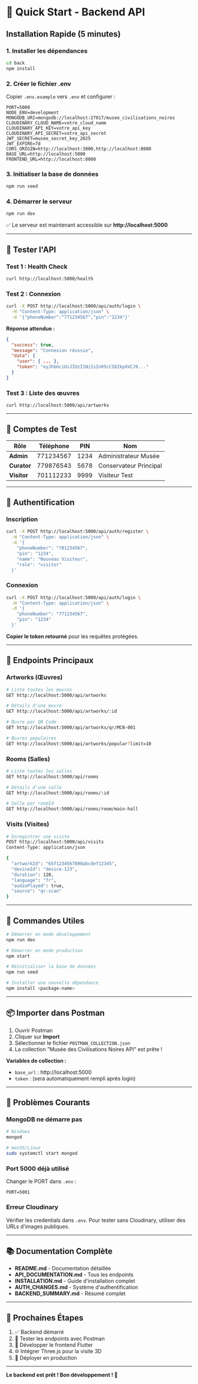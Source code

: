 # 🚀 Quick Start - Backend API

## Installation Rapide (5 minutes)

### 1. Installer les dépendances
```bash
cd back
npm install
```

### 2. Créer le fichier .env
Copier `.env.example` vers `.env` et configurer :

```env
PORT=5000
NODE_ENV=development
MONGODB_URI=mongodb://localhost:27017/musee_civilisations_noires
CLOUDINARY_CLOUD_NAME=votre_cloud_name
CLOUDINARY_API_KEY=votre_api_key
CLOUDINARY_API_SECRET=votre_api_secret
JWT_SECRET=musee_secret_key_2025
JWT_EXPIRE=7d
CORS_ORIGIN=http://localhost:3000,http://localhost:8080
BASE_URL=http://localhost:5000
FRONTEND_URL=http://localhost:8080
```

### 3. Initialiser la base de données
```bash
npm run seed
```

### 4. Démarrer le serveur
```bash
npm run dev
```

✅ Le serveur est maintenant accessible sur **http://localhost:5000**

---

## 🧪 Tester l'API

### Test 1 : Health Check
```bash
curl http://localhost:5000/health
```

### Test 2 : Connexion
```bash
curl -X POST http://localhost:5000/api/auth/login \
  -H "Content-Type: application/json" \
  -d '{"phoneNumber":"771234567","pin":"1234"}'
```

**Réponse attendue :**
```json
{
  "success": true,
  "message": "Connexion réussie",
  "data": {
    "user": { ... },
    "token": "eyJhbGciOiJIUzI1NiIsInR5cCI6IkpXVCJ9..."
  }
}
```

### Test 3 : Liste des œuvres
```bash
curl http://localhost:5000/api/artworks
```

---

## 📱 Comptes de Test

| Rôle | Téléphone | PIN | Nom |
|------|-----------|-----|-----|
| **Admin** | 771234567 | 1234 | Administrateur Musée |
| **Curator** | 779876543 | 5678 | Conservateur Principal |
| **Visitor** | 701112233 | 9999 | Visiteur Test |

---

## 🔑 Authentification

### Inscription
```bash
curl -X POST http://localhost:5000/api/auth/register \
  -H "Content-Type: application/json" \
  -d '{
    "phoneNumber": "701234567",
    "pin": "1234",
    "name": "Nouveau Visiteur",
    "role": "visitor"
  }'
```

### Connexion
```bash
curl -X POST http://localhost:5000/api/auth/login \
  -H "Content-Type: application/json" \
  -d '{
    "phoneNumber": "771234567",
    "pin": "1234"
  }'
```

**Copier le token retourné** pour les requêtes protégées.

---

## 📡 Endpoints Principaux

### Artworks (Œuvres)
```bash
# Liste toutes les œuvres
GET http://localhost:5000/api/artworks

# Détails d'une œuvre
GET http://localhost:5000/api/artworks/:id

# Œuvre par QR Code
GET http://localhost:5000/api/artworks/qr/MCN-001

# Œuvres populaires
GET http://localhost:5000/api/artworks/popular?limit=10
```

### Rooms (Salles)
```bash
# Liste toutes les salles
GET http://localhost:5000/api/rooms

# Détails d'une salle
GET http://localhost:5000/api/rooms/:id

# Salle par roomId
GET http://localhost:5000/api/rooms/room/main-hall
```

### Visits (Visites)
```bash
# Enregistrer une visite
POST http://localhost:5000/api/visits
Content-Type: application/json

{
  "artworkId": "65f1234567890abcdef12345",
  "deviceId": "device-123",
  "duration": 120,
  "language": "fr",
  "audioPlayed": true,
  "source": "qr-scan"
}
```

---

## 🔧 Commandes Utiles

```bash
# Démarrer en mode développement
npm run dev

# Démarrer en mode production
npm start

# Réinitialiser la base de données
npm run seed

# Installer une nouvelle dépendance
npm install <package-name>
```

---

## 📦 Importer dans Postman

1. Ouvrir Postman
2. Cliquer sur **Import**
3. Sélectionner le fichier `POSTMAN_COLLECTION.json`
4. La collection "Musée des Civilisations Noires API" est prête !

**Variables de collection :**
- `base_url` : http://localhost:5000
- `token` : (sera automatiquement rempli après login)

---

## 🐛 Problèmes Courants

### MongoDB ne démarre pas
```bash
# Windows
mongod

# macOS/Linux
sudo systemctl start mongod
```

### Port 5000 déjà utilisé
Changer le PORT dans `.env` :
```env
PORT=5001
```

### Erreur Cloudinary
Vérifier les credentials dans `.env`. Pour tester sans Cloudinary, utiliser des URLs d'images publiques.

---

## 📚 Documentation Complète

- **README.md** - Documentation détaillée
- **API_DOCUMENTATION.md** - Tous les endpoints
- **INSTALLATION.md** - Guide d'installation complet
- **AUTH_CHANGES.md** - Système d'authentification
- **BACKEND_SUMMARY.md** - Résumé complet

---

## 🎯 Prochaines Étapes

1. ✅ Backend démarré
2. 🔄 Tester les endpoints avec Postman
3. 🎨 Développer le frontend Flutter
4. 🌐 Intégrer Three.js pour la visite 3D
5. 🚀 Déployer en production

---

**Le backend est prêt ! Bon développement ! 🎉**
